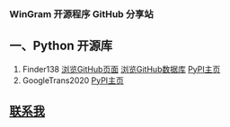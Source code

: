 ### WinGram 开源程序 GitHub 分享站

## 一、Python 开源库
1. Finder138  [浏览GitHub页面](https://wingram-dev.github.io/Finder138) [浏览GitHub数据库](https://github.com/wingram-dev/Finder138) [PyPI主页](https://pypi.python.org/project/Finder138)
2. GoogleTrans2020 [PyPI主页](https://pypi.python.org/project/GoogleTrans2020)











## [联系我](mailto:luoyanze07@gmail.com)
